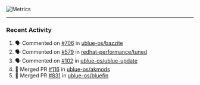 ![Metrics](https://metrics.lecoq.io/KyleGospo?template=classic&base=header%2C%20activity%2C%20community%2C%20repositories%2C%20metadata&base.indepth=false&base.hireable=false&base.skip=false&config.timezone=America%2FLos_Angeles)

---
### Recent Activity
<!--START_SECTION:activity-->
1. 🗣 Commented on [#706](https://github.com/ublue-os/bazzite/issues/706#issuecomment-1908678595) in [ublue-os/bazzite](https://github.com/ublue-os/bazzite)
2. 🗣 Commented on [#579](https://github.com/redhat-performance/tuned/pull/579#issuecomment-1908674938) in [redhat-performance/tuned](https://github.com/redhat-performance/tuned)
3. 🗣 Commented on [#102](https://github.com/ublue-os/ublue-update/pull/102#issuecomment-1908564300) in [ublue-os/ublue-update](https://github.com/ublue-os/ublue-update)
4. 🎉 Merged PR [#116](https://github.com/ublue-os/akmods/pull/116) in [ublue-os/akmods](https://github.com/ublue-os/akmods)
5. 🎉 Merged PR [#831](https://github.com/ublue-os/bluefin/pull/831) in [ublue-os/bluefin](https://github.com/ublue-os/bluefin)
<!--END_SECTION:activity-->
